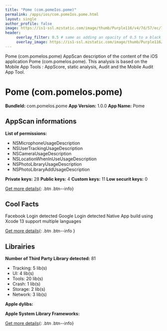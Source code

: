 ```yaml
---
title: "Pome (com.pomeIos.pome)"
permalink: /apps/ios/com.pomeIos.pome.html
layout: single
author_profile: false
image: https://is1-ssl.mzstatic.com/image/thumb/Purple116/v4/7d/57/ec/7d57ecaa-7bbf-6b5f-132f-5757fa9cd6d1/AppIcon-0-0-1x_U007emarketing-0-0-0-5-0-0-sRGB-0-0-0-GLES2_U002c0-512MB-85-220-0-0.png/512x512bb.jpg
header: 
     overlay_filter: 0.5 # same as adding an opacity of 0.5 to a black background
     overlay_image: https://is1-ssl.mzstatic.com/image/thumb/Purple116/v4/7d/57/ec/7d57ecaa-7bbf-6b5f-132f-5757fa9cd6d1/AppIcon-0-0-1x_U007emarketing-0-0-0-5-0-0-sRGB-0-0-0-GLES2_U002c0-512MB-85-220-0-0.png/512x512bb.jpg
---
```

Pome (com.pomeIos.pome) AppScan description of the content of the iOS application Pome (com.pomeIos.pome). This analysis is based on the Mobile App Tools : AppScore, static analysis, Audit and the Mobile Audit App Tool.

# Pome (com.pomeIos.pome)

**BundleId:** com.pomeIos.pome
**App Version:** 1.0.0
**App Name:** Pome


## AppScan informations 

**List of permissions:** 
- NSMicrophoneUsageDescription
- NSUserTrackingUsageDescription
- NSCameraUsageDescription
- NSLocationWhenInUseUsageDescription
- NSPhotoLibraryUsageDescription
- NSPhotoLibraryAddUsageDescription
  
  
**Private keys:** 28
**Public keys:** 4
**Custom keys:** 11
**Low securit keys:** 0
  
[Get more details](/pricing.html){: .btn .btn--info}

## Cool Facts

Facebook Login detected
Google Login detected
Native App
build using Xcode 13
support multiple languages
  
[Get more details](/pricing.html){: .btn .btn--info }

## Librairies 
**Number of Third Party Library detected:** 81
- Tracking: 5 lib(s)
- UI: 4 lib(s)
- Tools: 20 lib(s)
- Crash: 1 lib(s)
- Storage: 2 lib(s)
- Network: 3 lib(s)


**Apple dylibs:**


**Apple System Library Frameworks:**


  
[Get more details](/pricing.html){: .btn .btn--info}

